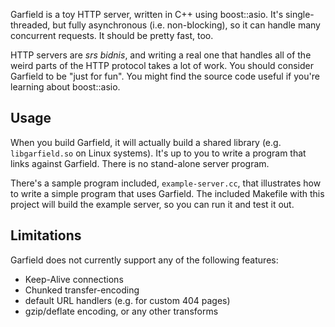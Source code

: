 Garfield is a toy HTTP server, written in C++ using boost::asio. It's
single-threaded, but fully asynchronous (i.e. non-blocking), so it can handle
many concurrent requests. It should be pretty fast, too.

HTTP servers are *srs bidnis*, and writing a real one that handles all of the
weird parts of the HTTP protocol takes a lot of work. You should consider
Garfield to be "just for fun". You might find the source code useful if you're
learning about boost::asio.

Usage
-----

When you build Garfield, it will actually build a shared library
(e.g. `libgarfield.so` on Linux systems). It's up to you to write a program that
links against Garfield. There is no stand-alone server program.

There's a sample program included, `example-server.cc`, that illustrates how to
write a simple program that uses Garfield. The included Makefile with this
project will build the example server, so you can run it and test it out.

Limitations
-----------

Garfield does not currently support any of the following features:

* Keep-Alive connections
* Chunked transfer-encoding
* default URL handlers (e.g. for custom 404 pages)
* gzip/deflate encoding, or any other transforms
